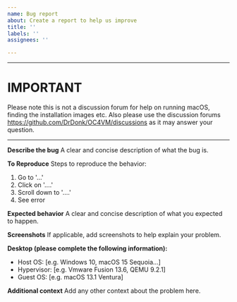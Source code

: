 ```yaml
---
name: Bug report
about: Create a report to help us improve
title: ''
labels: ''
assignees: ''

---
```


***
# IMPORTANT
Please note this is not a discussion forum for help on running macOS, finding the installation images etc.
Also please use the discussion forums https://github.com/DrDonk/OC4VM/discussions as it may answer your question.
***

**Describe the bug**
A clear and concise description of what the bug is.

**To Reproduce**
Steps to reproduce the behavior:
1. Go to '...'
2. Click on '....'
3. Scroll down to '....'
4. See error

**Expected behavior**
A clear and concise description of what you expected to happen.

**Screenshots**
If applicable, add screenshots to help explain your problem.

**Desktop (please complete the following information):**
 - Host OS: [e.g. Windows 10, macOS 15 Sequoia...]
 - Hypervisor: [e.g. Vmware Fusion 13.6, QEMU 9.2.1]
 - Guest OS: [e.g. macOS 13.1 Ventura]

**Additional context**
Add any other context about the problem here.
